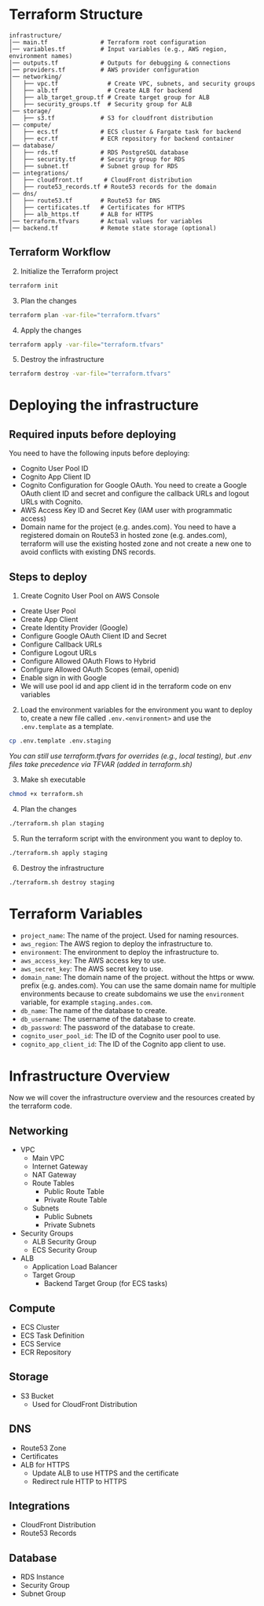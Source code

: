 # Terraform Structure

```
infrastructure/
│── main.tf               # Terraform root configuration
│── variables.tf          # Input variables (e.g., AWS region, environment names)
│── outputs.tf            # Outputs for debugging & connections
│── providers.tf          # AWS provider configuration
│── networking/
│   ├── vpc.tf              # Create VPC, subnets, and security groups
│   ├── alb.tf              # Create ALB for backend
│   ├── alb_target_group.tf # Create target group for ALB
│   ├── security_groups.tf  # Security group for ALB
│── storage/
│   ├── s3.tf             # S3 for cloudfront distribution
│── compute/
│   ├── ecs.tf            # ECS cluster & Fargate task for backend
│   ├── ecr.tf            # ECR repository for backend container
│── database/
│   ├── rds.tf            # RDS PostgreSQL database
│   ├── security.tf       # Security group for RDS
│   ├── subnet.tf         # Subnet group for RDS
│── integrations/
│   ├── cloudfront.tf      # CloudFront distribution
│   ├── route53_records.tf # Route53 records for the domain
│── dns/
│   ├── route53.tf        # Route53 for DNS
│   ├── certificates.tf   # Certificates for HTTPS
│   ├── alb_https.tf      # ALB for HTTPS
│── terraform.tfvars      # Actual values for variables
│── backend.tf            # Remote state storage (optional)
```

## Terraform Workflow

2. Initialize the Terraform project

```bash
terraform init
```

3. Plan the changes

```bash
terraform plan -var-file="terraform.tfvars"
```

4. Apply the changes

```bash
terraform apply -var-file="terraform.tfvars"
```

5. Destroy the infrastructure

```bash
terraform destroy -var-file="terraform.tfvars"
```

# Deploying the infrastructure

## Required inputs before deploying

You need to have the following inputs before deploying:

- Cognito User Pool ID
- Cognito App Client ID
- Cognito Configuration for Google OAuth. You need to create a Google OAuth client ID and secret and configure the callback URLs and logout URLs with Cognito.
- AWS Access Key ID and Secret Key (IAM user with programmatic access)
- Domain name for the project (e.g. andes.com). You need to have a registered domain on Route53 in hosted zone (e.g. andes.com), terraform will use the existing hosted zone and not create a new one to avoid conflicts with existing DNS records.

## Steps to deploy

1. Create Cognito User Pool on AWS Console

- Create User Pool
- Create App Client
- Create Identity Provider (Google)
- Configure Google OAuth Client ID and Secret
- Configure Callback URLs
- Configure Logout URLs
- Configure Allowed OAuth Flows to Hybrid
- Configure Allowed OAuth Scopes (email, openid)
- Enable sign in with Google
- We will use pool id and app client id in the terraform code on env variables

2. Load the environment variables for the environment you want to deploy to, create a new file called `.env.<environment>` and use the `.env.template` as a template.

```bash
cp .env.template .env.staging
```

_You can still use terraform.tfvars for overrides (e.g., local testing), but .env files take precedence via TF*VAR* (added in terraform.sh)_

3. Make sh executable

```bash
chmod +x terraform.sh
```

4. Plan the changes

```bash
./terraform.sh plan staging
```

5. Run the terraform script with the environment you want to deploy to.

```bash
./terraform.sh apply staging
```

6. Destroy the infrastructure

```bash
./terraform.sh destroy staging
```

# Terraform Variables

- `project_name`: The name of the project. Used for naming resources.
- `aws_region`: The AWS region to deploy the infrastructure to.
- `environment`: The environment to deploy the infrastructure to.
- `aws_access_key`: The AWS access key to use.
- `aws_secret_key`: The AWS secret key to use.
- `domain_name`: The domain name of the project. without the https or www. prefix (e.g. andes.com). You can use the same domain name for multiple environments because to create subdomains we use the `environment` variable, for example `staging.andes.com`.
- `db_name`: The name of the database to create.
- `db_username`: The username of the database to create.
- `db_password`: The password of the database to create.
- `cognito_user_pool_id`: The ID of the Cognito user pool to use.
- `cognito_app_client_id`: The ID of the Cognito app client to use.

# Infrastructure Overview

Now we will cover the infrastructure overview and the resources created by the terraform code.

## Networking

- VPC
  - Main VPC
  - Internet Gateway
  - NAT Gateway
  - Route Tables
    - Public Route Table
    - Private Route Table
  - Subnets
    - Public Subnets
    - Private Subnets
- Security Groups
  - ALB Security Group
  - ECS Security Group
- ALB
  - Application Load Balancer
  - Target Group
    - Backend Target Group (for ECS tasks)

## Compute

- ECS Cluster
- ECS Task Definition
- ECS Service
- ECR Repository

## Storage

- S3 Bucket
  - Used for CloudFront Distribution

## DNS

- Route53 Zone
- Certificates
- ALB for HTTPS
  - Update ALB to use HTTPS and the certificate
  - Redirect rule HTTP to HTTPS

## Integrations

- CloudFront Distribution
- Route53 Records

## Database

- RDS Instance
- Security Group
- Subnet Group
